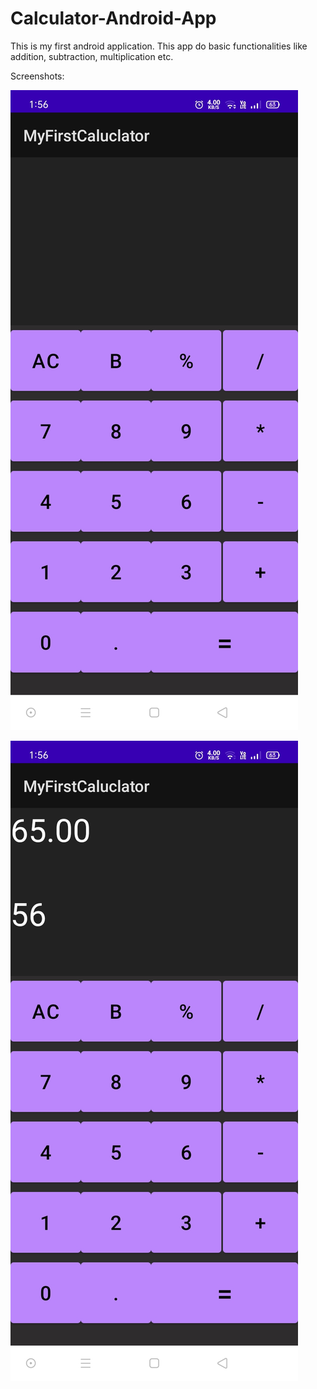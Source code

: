 # Calculator-Android-App

This is my first android application. This app do basic functionalities like addition, subtraction, multiplication etc.

Screenshots:

![](screenShots/b95653a7-8bae-4a59-a787-3d5186e60ae4.jpg)

![](screenShots/b08c00b4-cf0d-4a7e-994b-05c6a5c268b2.jpg)
